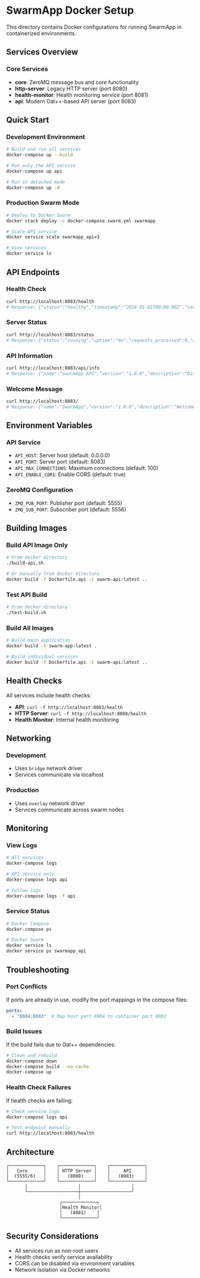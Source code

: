 # SwarmApp Docker Setup

This directory contains Docker configurations for running SwarmApp in containerized environments.

## Services Overview

### Core Services
- **core**: ZeroMQ message bus and core functionality
- **http-server**: Legacy HTTP server (port 8080)
- **health-monitor**: Health monitoring service (port 8081)
- **api**: Modern Oat++-based API server (port 8083)

## Quick Start

### Development Environment
```bash
# Build and run all services
docker-compose up --build

# Run only the API service
docker-compose up api

# Run in detached mode
docker-compose up -d
```

### Production Swarm Mode
```bash
# Deploy to Docker Swarm
docker stack deploy -c docker-compose.swarm.yml swarmapp

# Scale API service
docker service scale swarmapp_api=3

# View services
docker service ls
```

## API Endpoints

### Health Check
```bash
curl http://localhost:8083/health
# Response: {"status":"healthy","timestamp":"2024-01-01T00:00:00Z","version":"1.0.0","hostname":"swarm-app"}
```

### Server Status
```bash
curl http://localhost:8083/status
# Response: {"status":"running","uptime":"0s","requests_processed":0,"active_connections":0,"version":"1.0.0"}
```

### API Information
```bash
curl http://localhost:8083/api/info
# Response: {"name":"SwarmApp API","version":"1.0.0","description":"Distributed, modular C++ application framework API","documentation_url":"/api/docs"}
```

### Welcome Message
```bash
curl http://localhost:8083/
# Response: {"name":"SwarmApp","version":"1.0.0","description":"Welcome to SwarmApp API","documentation_url":"/api/info"}
```

## Environment Variables

### API Service
- `API_HOST`: Server host (default: 0.0.0.0)
- `API_PORT`: Server port (default: 8083)
- `API_MAX_CONNECTIONS`: Maximum connections (default: 100)
- `API_ENABLE_CORS`: Enable CORS (default: true)

### ZeroMQ Configuration
- `ZMQ_PUB_PORT`: Publisher port (default: 5555)
- `ZMQ_SUB_PORT`: Subscriber port (default: 5556)

## Building Images

### Build API Image Only
```bash
# From docker directory
./build-api.sh

# Or manually from docker directory
docker build -f Dockerfile.api -t swarm-api:latest ..
```

### Test API Build
```bash
# From docker directory
./test-build.sh
```

### Build All Images
```bash
# Build main application
docker build -t swarm-app:latest .

# Build individual services
docker build -f Dockerfile.api -t swarm-api:latest ..
```

## Health Checks

All services include health checks:
- **API**: `curl -f http://localhost:8083/health`
- **HTTP Server**: `curl -f http://localhost:8080/health`
- **Health Monitor**: Internal health monitoring

## Networking

### Development
- Uses `bridge` network driver
- Services communicate via localhost

### Production
- Uses `overlay` network driver
- Services communicate across swarm nodes

## Monitoring

### View Logs
```bash
# All services
docker-compose logs

# API service only
docker-compose logs api

# Follow logs
docker-compose logs -f api
```

### Service Status
```bash
# Docker Compose
docker-compose ps

# Docker Swarm
docker service ls
docker service ps swarmapp_api
```

## Troubleshooting

### Port Conflicts
If ports are already in use, modify the port mappings in the compose files:
```yaml
ports:
  - "8084:8083"  # Map host port 8084 to container port 8083
```

### Build Issues
If the build fails due to Oat++ dependencies:
```bash
# Clean and rebuild
docker-compose down
docker-compose build --no-cache
docker-compose up
```

### Health Check Failures
If health checks are failing:
```bash
# Check service logs
docker-compose logs api

# Test endpoint manually
curl http://localhost:8083/health
```

## Architecture

```
┌─────────────┐    ┌─────────────┐    ┌─────────────┐
│   Core      │    │ HTTP Server │    │     API     │
│  (5555/6)   │    │   (8080)    │    │   (8083)    │
└─────────────┘    └─────────────┘    └─────────────┘
       │                   │                   │
       └───────────────────┼───────────────────┘
                           │
                    ┌─────────────┐
                    │Health Monitor│
                    │   (8081)    │
                    └─────────────┘
```

## Security Considerations

- All services run as non-root users
- Health checks verify service availability
- CORS can be disabled via environment variables
- Network isolation via Docker networks
